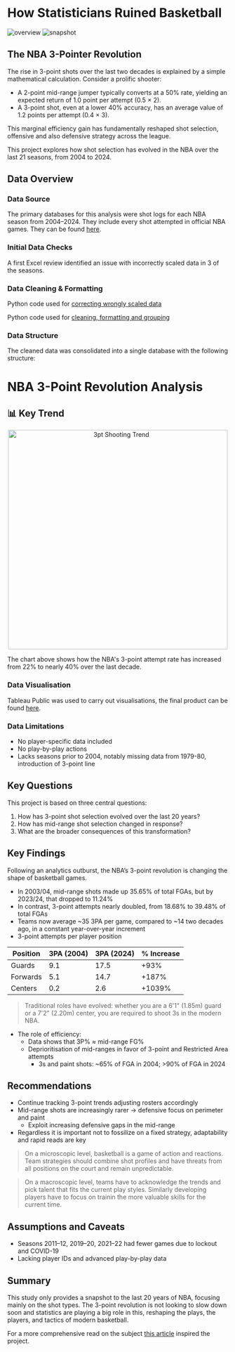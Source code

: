 # How Statisticians Ruined Basketball  

![overview](https://github.com/stuccopotamus/NBA-shot-evolution/blob/89536088c041344a6966d852468c6c3ea5a63b2d/tableau/overview.jpg)
![snapshot](https://github.com/stuccopotamus/NBA-shot-evolution/blob/89536088c041344a6966d852468c6c3ea5a63b2d/tableau/year_over_year_snapshot.jpg)

## The NBA 3-Pointer Revolution

The rise in 3-point shots over the last two decades is explained by a simple mathematical calculation. 
Consider a prolific shooter:

- A 2-point mid-range jumper typically converts at a 50% rate, yielding an expected return of 1.0 point per attempt (0.5 × 2).
- A 3-point shot, even at a lower 40% accuracy, has an average value of 1.2 points per attempt (0.4 × 3).

This marginal efficiency gain has fundamentally reshaped shot selection, offensive and also defensive strategy across the league. 

This project explores how shot selection has evolved in the NBA over the last 21 seasons, from 2004 to 2024.



## Data Overview

### Data Source
The primary databases for this analysis were shot logs for each NBA season from 2004–2024. They include every shot attempted in official NBA games. They can be found [here](https://www.kaggle.com/datasets/mexwell/nba-shots?resource=download&select=NBA_2005_Shots.csv).

### Initial Data Checks
A first Excel review identified an issue with incorrectly scaled data in 3 of the seasons.

### Data Cleaning & Formatting
Python code used for [correcting wrongly scaled data](https://github.com/stuccopotamus/NBA-shot-evolution/blob/main/python/fixing_wrongly_scaled_data)

Python code used for [cleaning, formatting and grouping](https://github.com/stuccopotamus/NBA-shot-evolution/blob/main/python/format_dataframes)

### Data Structure
The cleaned data was consolidated into a single database with the following structure:

# NBA 3-Point Revolution Analysis

## 📊 Key Trend

<p align="center">
  <img src="db_nba.jpg" alt="3pt Shooting Trend" width="500">
</p>

The chart above shows how the NBA's 3-point attempt rate has increased from 22% to nearly 40% over the last decade.
### Data Visualisation
Tableau Public was used to carry out visualisations, the final product can be found [here](https://public.tableau.com/app/profile/luca.stucchi/viz/HowstatisticiansruinedBasketball/Overview).

### Data Limitations
- No player-specific data included
- No play-by-play actions
- Lacks seasons prior to 2004, notably missing data from 1979-80, introduction of 3-point line



## Key Questions
This project is based on three central questions:

1. How has 3-point shot selection evolved over the last 20 years?
2. How has mid-range shot selection changed in response?
3. What are the broader consequences of this transformation?



## Key Findings
Following an analytics outburst, the NBA’s 3-point revolution is changing the shape of basketball games.

- In 2003/04, mid-range shots made up 35.65% of total FGAs, but by 2023/24, that dropped to 11.24%
- In contrast, 3-point attempts nearly doubled, from 18.68% to 39.48% of total FGAs
- Teams now average ~35 3PA per game, compared to ~14 two decades ago, in a constant year-over-year increment
- 3-point attempts per player position
  
| Position | 3PA (2004) | 3PA (2024) | % Increase |
|----------|------------|------------|------------|
| Guards   | 9.1        | 17.5       | +93%       |
| Forwards | 5.1        | 14.7       | +187%      |
| Centers  | 0.2        | 2.6        | +1039%     |

> Traditional roles have evolved: whether you are a 6'1" (1.85m) guard or a 7'2" (2.20m) center, you are required to shoot 3s in the modern NBA.
- The role of efficiency:
  - Data shows that 3P% ≈ mid-range FG%
  - Deprioritisation of mid-ranges in favor of 3-point and Restricted Area attempts
    - 3s and paint shots: ~65% of FGA in 2004; >90% of FGA in 2024 



## Recommendations
- Continue tracking 3-point trends adjusting rosters accordingly
- Mid-range shots are increasingly rarer -> defensive focus on perimeter and paint
  - Exploit increasing defensive gaps in the mid-range
- Regardless it is important not to fossilize on a fixed strategy, adaptability and rapid reads are key

> On a microscopic level, basketball is a game of action and reactions. Team strategies should combine shot profiles and have threats from all positions on the court and remain unpredictable.

> On a macroscopic level, teams have to acknowledge the trends and pick talent that fits the current play styles. Similarly developing players have to focus on trainin the more valuable skills for the current time.



## Assumptions and Caveats
- Seasons 2011–12, 2019–20, 2021–22 had fewer games due to lockout and COVID-19 
- Lacking player IDs and advanced play-by-play data



## Summary
This study only provides a snapshot to the last 20 years of NBA, focusing mainly on the shot types.
The 3-point revolution is not looking to slow down soon and statistics are playing a big role in this, reshaping the plays, the players, and tactics of modern basketball. 

For a more comprehensive read on the subject [this article](https://www.nba.com/news/3-point-era-nba-75) inspired the project. 

